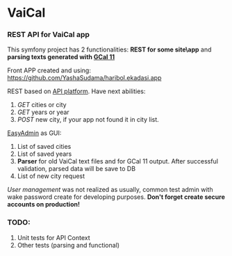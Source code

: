 # VaiCal
### REST API for VaiCal app

This symfony project has 2 functionalities: 
**REST for some site\app** and **parsing texts generated with [GCal 11](http://www.krishnadays.com/)**

Front APP created and using: https://github.com/YashaSudama/haribol.ekadasi.app

REST based on [API platform](https://api-platform.com/). Have next abilities:
1. _GET_ cities or city
2. _GET_ years or year
3. _POST_ new city, if your app not found it in city list.

[EasyAdmin](https://github.com/EasyCorp/EasyAdminBundle) as GUI:
1. List of saved cities
2. List of saved years
3. **Parser** for old VaiCal text files and for GCal 11 output. After successful validation, parsed data will be save to DB
4. List of new city request

_User management_ was not realized as usually, common test admin with wake password create for developing purposes.
**Don't forget create secure accounts on production!**

### TODO:
1. Unit tests for API Context
2. Other tests (parsing and functional)

